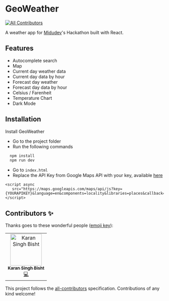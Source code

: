 # GeoWeather
<!-- ALL-CONTRIBUTORS-BADGE:START - Do not remove or modify this section -->
[![All Contributors](https://img.shields.io/badge/all_contributors-1-orange.svg?style=flat-square)](#contributors-)
<!-- ALL-CONTRIBUTORS-BADGE:END -->

A weather app for [Midudev](https://www.twitch.tv/midudev)'s Hackathon built with React.

## Features

- Autocomplete search
- Map
- Current day weather data
- Current day data by hour
- Forecast day weather
- Forecast day data by hour
- Celsius / Farenheit
- Temperature Chart
- Dark Mode

## Installation

Install GeoWeather

- Go to the project folder
- Run the following commands

```bash
  npm install
  npm run dev
```

- Go to `index.html`
- Replace the API Key from Google Maps API with your key, available [here](https://mapsplatform.google.com/intl/es-419_ALL/)

```
<script async
   src="https://maps.googleapis.com/maps/api/js?key={YOURAPIKEY}&language=en&components=locality&libraries=places&callback=myCallbackFunc">
</script>
```

## Contributors ✨

Thanks goes to these wonderful people ([emoji key](https://allcontributors.org/docs/en/emoji-key)):

<!-- ALL-CONTRIBUTORS-LIST:START - Do not remove or modify this section -->
<!-- prettier-ignore-start -->
<!-- markdownlint-disable -->
<table>
  <tbody>
    <tr>
      <td align="center"><a href="https://github.com/KaranSinghBisht"><img src="https://avatars.githubusercontent.com/u/69008866?v=4?s=100" width="100px;" alt="Karan Singh Bisht"/><br /><sub><b>Karan Singh Bisht</b></sub></a><br /><a href="https://github.com/ikurotime/GeoWeather/commits?author=KaranSinghBisht" title="Code">💻</a></td>
    </tr>
  </tbody>
  <tfoot>
    
  </tfoot>
</table>

<!-- markdownlint-restore -->
<!-- prettier-ignore-end -->

<!-- ALL-CONTRIBUTORS-LIST:END -->

This project follows the [all-contributors](https://github.com/all-contributors/all-contributors) specification. Contributions of any kind welcome!